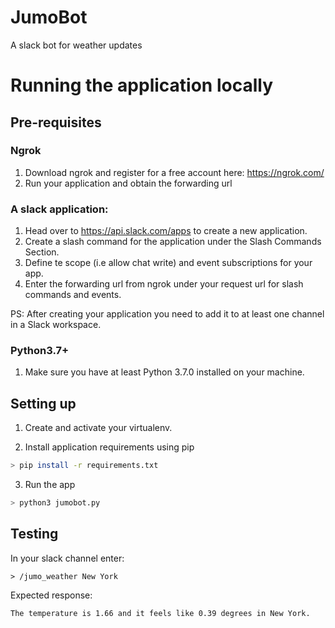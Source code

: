 # JumoBot
A slack bot for weather updates


# Running the application locally

## Pre-requisites

### Ngrok

1. Download ngrok and register for a free account here: https://ngrok.com/
2. Run your application and obtain the forwarding url

### A slack application: 

1. Head over to https://api.slack.com/apps to create a new application.
2. Create a slash command for the application under the Slash Commands Section. 
3. Define te scope (i.e allow chat write) and event subscriptions for your app.
4. Enter the forwarding url from ngrok under your request url for slash commands and events.

PS: After creating your application you need to add it to at least one channel in a Slack workspace.

### Python3.7+

1. Make sure you have at least Python 3.7.0 installed on your machine.

## Setting up

1. Create and activate your virtualenv.

2. Install application requirements using pip
```bash
> pip install -r requirements.txt
```

3. Run the app

```bash
> python3 jumobot.py
```

## Testing

In your slack channel enter:

```
> /jumo_weather New York
```
Expected response:
```
The temperature is 1.66 and it feels like 0.39 degrees in New York.
```

